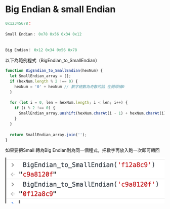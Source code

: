# Big Endian & small Endian

```javascript
0x12345678：

Small Endian： 0x78 0x56 0x34 0x12 


Big Endian： 0x12 0x34 0x56 0x78
```

以下為範例程式（BigEndian\_to\_SmallEndian）

```javascript
function BigEndian_to_SmallEndian(hexNum) {
  let SmallEndian_array = [];
  if (hexNum.length % 2 !== 0) {
    hexNum = '0' + hexNum // 數字總數為奇數的話 在開頭補0
  }

  for (let i = 0, len = hexNum.length; i < len; i++) {
    if (i % 2 !== 0) {
      SmallEndian_array.unshift(hexNum.charAt(i - 1) + hexNum.charAt(i))
    }
  }

  return SmallEndian_array.join('');
}
```

如果要把Smail 轉為BIg Endian則為同一個程式，把數字再放入跑一次即可轉回

![](<.gitbook/assets/螢幕快照 2017-12-17 下午2.20.56.png>)
